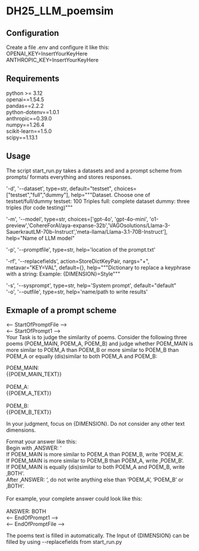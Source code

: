 # DH25_LLM_poemsim
## Configuration
Create a file .env and configure it like this: <br>
OPENAI_KEY=InsertYourKeyHere <br>
ANTHROPIC_KEY=InsertYourKeyHere <br>

## Requirements
python >= 3.12 <br>
openai==1.54.5 <br>
pandas==2.2.2 <br>
python-dotenv==1.0.1 <br>
anthropic==0.39.0 <br>
numpy==1.26.4 <br>
scikit-learn==1.5.0 <br>
scipy==1.13.1 <br>

## Usage

The script start_run.py takes a datasets and and a prompt scheme from prompts/ formats
everything and stores responses.<br>

'-d', '--dataset', type=str, default="testset", choices=["testset","full","dummy"], help="""Dataset. Choose one of testset/full/dummy
                                                                            testset: 100 Triples
                                                                            full: complete dataset
                                                                            dummy: three triples (for code testing)"""<br>

'-m', '--model', type=str, choices=['gpt-4o', 'gpt-4o-mini', 'o1-preview','CohereForAI/aya-expanse-32b','VAGOsolutions/Llama-3-SauerkrautLM-70b-Instruct','meta-llama/Llama-3.1-70B-Instruct'], help="Name of LLM model"<br>

'-p', '--promptfile', type=str, help='location of the prompt.txt'<br>

'-rf', '--replacefields',  action=StoreDictKeyPair, nargs="+", metavar="KEY=VAL", default={}, help="""Dictionary to replace a keyphrase with a string: Example: {DIMENSION}=Style"""<br>

'-s', '--sysprompt', type=str, help='System prompt', default="default"<br>
'-o', '--outfile', type=str, help='name/path to write results'<br>

## Exmaple of a prompt scheme
<-- StartOfPromptFile --><br>
<-- StartOfPrompt1 --><br>
Your Task is to judge the similarity of poems. Consider the following three poems (POEM_MAIN, POEM_A, POEM_B) and judge whether POEM_MAIN is more similar to POEM_A than POEM_B or more similar to POEM_B than POEM_A or equally (dis)similar to both POEM_A and POEM_B:<br>

POEM_MAIN:<br>
{{POEM_MAIN_TEXT}}<br>
<br>
POEM_A:<br>
{{POEM_A_TEXT}}<br>
<br>
POEM_B:<br>
{{POEM_B_TEXT}}<br>

In your judgment, focus on {DIMENSION}. Do not consider any other text dimensions.<br>

Format your answer like this:<br>
Begin with ‚ANSWER: ‘<br>
If POEM_MAIN is more similar to POEM_A than POEM_B, write ‘POEM_A’.<br>
If POEM_MAIN is more similar to POEM_B than POEM_A, write ‚POEM_B‘.<br>
If POEM_MAIN is equally (dis)similar to both POEM_A and POEM_B, write ‚BOTH‘.<br>
After ‚ANSWER: ‘, do not write anything else than ‘POEM_A’, ‘POEM_B’ or ‚BOTH‘.<br>
<br>
For example, your complete answer could look like this:<br>
<br>
ANSWER: BOTH<br>
<-- EndOfPrompt1 --><br>
<-- EndOfPromptFile --><br>

The poems text is filled in automatically. The Input of {DIMENSION} can be filled by using --replacefields from start_run.py 